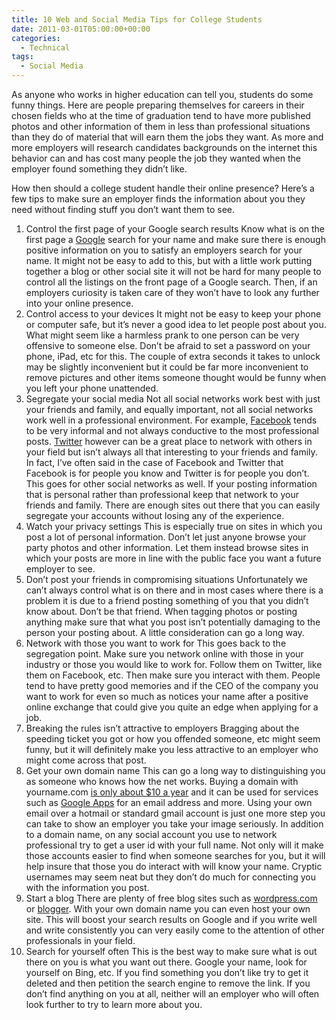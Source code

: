 ```yaml
---
title: 10 Web and Social Media Tips for College Students
date: 2011-03-01T05:00:00+00:00
categories:
  - Technical
tags:
  - Social Media
---
```


As anyone who works in higher education can tell you, students do some funny things. Here are people preparing themselves for careers in their chosen fields who at the time of graduation tend to have more published photos and other information of them in less than professional situations than they do of material that will earn them the jobs they want. As more and more employers will research candidates backgrounds on the internet this behavior can and has cost many people the job they wanted when the employer found something they didn’t like.

How then should a college student handle their online presence? Here’s a few tips to make sure an employer finds the information about you they need without finding stuff you don’t want them to see.

1.  Control the first page of your Google search results
    Know what is on the first page a [Google](https://www.google.com/) search for your name and make sure there is enough positive information on you to satisfy an employers search for your name. It might not be easy to add to this, but with a little work putting together a blog or other social site it will not be hard for many people to control all the listings on the front page of a Google search. Then, if an employers curiosity is taken care of they won’t have to look any further into your online presence.
2.  Control access to your devices
    It might not be easy to keep your phone or computer safe, but it’s never a good idea to let people post about you. What might seem like a harmless prank to one person can be very offensive to someone else. Don’t be afraid to set a password on your phone, iPad, etc for this. The couple of extra seconds it takes to unlock may be slightly inconvenient but it could be far more inconvenient to remove pictures and other items someone thought would be funny when you left your phone unattended.
3.  Segregate your social media
    Not all social networks work best with just your friends and family, and equally important, not all social networks work well in a professional environment. For example, [Facebook](https://www.facebook.com/) tends to be very informal and not always conductive to the most professional posts. [Twitter](http://www.twitter.com) however can be a great place to network with others in your field but isn’t always all that interesting to your friends and family. In fact, I’ve often said in the case of Facebook and Twitter that Facebook is for people you know and Twitter is for people you don’t. This goes for other social networks as well. If your posting information that is personal rather than professional keep that network to your friends and family. There are enough sites out there that you can easily segregate your accounts without losing any of the experience.
4.  Watch your privacy settings
    This is especially true on sites in which you post a lot of personal information. Don’t let just anyone browse your party photos and other information. Let them instead browse sites in which your posts are more in line with the public face you want a future employer to see.
5.  Don’t post your friends in compromising situations
    Unfortunately we can’t always control what is on there and in most cases where there is a problem it is due to a friend posting something of you that you didn’t know about. Don’t be that friend. When tagging photos or posting anything make sure that what you post isn’t potentially damaging to the person your posting about. A little consideration can go a long way.
6.  Network with those you want to work for
    This goes back to the segregation point. Make sure you network online with those in your industry or those you would like to work for. Follow them on Twitter, like them on Facebook, etc. Then make sure you interact with them. People tend to have pretty good memories and if the CEO of the company you want to work for even so much as notices your name after a positive online exchange that could give you quite an edge when applying for a job.
7.  Breaking the rules isn’t attractive to employers
    Bragging about the speeding ticket you got or how you offended someone, etc might seem funny, but it will definitely make you less attractive to an employer who might come across that post.
8.  Get your own domain name
    This can go a long way to distinguishing you as someone who knows how the net works. Buying a domain with yourname.com [is only about $10 a year](http://www.godaddy.com) and it can be used for services such as [Google Apps](https://workspace.google.com/) for an email address and more. Using your own email over a hotmail or standard gmail account is just one more step you can take to show an employer you take your image seriously. In addition to a domain name, on any social account you use to network professional try to get a user id with your full name. Not only will it make those accounts easier to find when someone searches for you, but it will help insure that those you do interact with will know your name. Cryptic usernames may seem neat but they don’t do much for connecting you with the information you post.
9.  Start a blog
    There are plenty of free blog sites such as [wordpress.com](http://www.wordpress.com) or [blogger](http://google.com/blogger). With your own domain name you can even host your own site. This will boost your search results on Google and if you write well and write consistently you can very easily come to the attention of other professionals in your field.
10.  Search for yourself often
    This is the best way to make sure what is out there on you is what you want out there. Google your name, look for yourself on Bing, etc. If you find something you don’t like try to get it deleted and then petition the search engine to remove the link. If you don’t find anything on you at all, neither will an employer who will often look further to try to learn more about you.